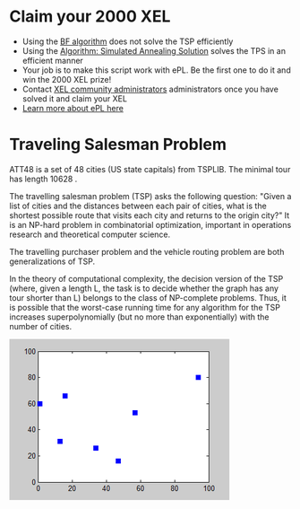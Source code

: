 # Claim your 2000 XEL
* Using the [BF algorithm]( https://github.com/xel-software/xeline/blob/master/demos/TSP_Example.epl)  does not solve the TSP efficiently
* Using the [Algorithm:	Simulated Annealing Solution](https://github.com/xel-community/traveling-salesman-problem/blob/master/TSP_ATT48_SA.epl) solves the TPS in an efficient manner
* Your job is to make this script work with ePL. Be the first one to do it and win the 2000 XEL prize!
* Contact [XEL community administrators](https://discord.gg/6uTJs4X/) administrators once you have solved it and claim your XEL
* [Learn more about ePL here](https://xelastic.wiki/#xel-e-pl)

# Traveling Salesman Problem
ATT48 is a set of 48 cities (US state capitals) from TSPLIB. The minimal tour has length 10628 . 

The travelling salesman problem (TSP) asks the following question: "Given a list of cities and the distances between each pair of cities, what is the shortest possible route that visits each city and returns to the origin city?" It is an NP-hard problem in combinatorial optimization, important in operations research and theoretical computer science.

The travelling purchaser problem and the vehicle routing problem are both generalizations of TSP.

In the theory of computational complexity, the decision version of the TSP (where, given a length L, the task is to decide whether the graph has any tour shorter than L) belongs to the class of NP-complete problems. Thus, it is possible that the worst-case running time for any algorithm for the TSP increases superpolynomially (but no more than exponentially) with the number of cities.

![](Nearestneighbor.gif)
